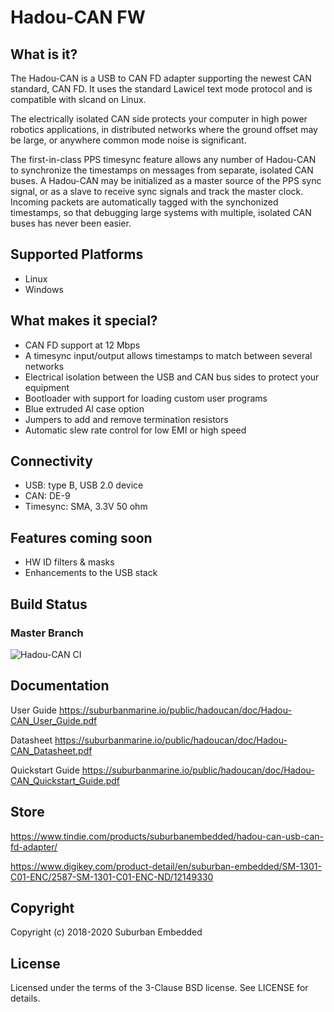 # Hadou-CAN FW

## What is it?

The Hadou-CAN is a USB to CAN FD adapter supporting the newest CAN standard, CAN FD. It uses the standard Lawicel text mode protocol and is compatible with slcand on Linux.

The electrically isolated CAN side protects your computer in high power robotics applications, in distributed networks where the ground offset may be large, or anywhere common mode noise is significant.

The first-in-class PPS timesync feature allows any number of Hadou-CAN to synchronize the timestamps on messages from separate, isolated CAN buses. A Hadou-CAN may be initialized as a master source of the PPS sync signal, or as a slave to receive sync signals and track the master clock. Incoming packets are automatically tagged with the synchonized timestamps, so that debugging large systems with multiple, isolated CAN buses has never been easier.

## Supported Platforms
* Linux
* Windows

## What makes it special?
* CAN FD support at 12 Mbps
* A timesync input/output allows timestamps to match between several networks 
* Electrical isolation between the USB and CAN bus sides to protect your equipment
* Bootloader with support for loading custom user programs
* Blue extruded Al case option
* Jumpers to add and remove termination resistors
* Automatic slew rate control for low EMI or high speed

## Connectivity
* USB: type B, USB 2.0 device
* CAN: DE-9
* Timesync: SMA, 3.3V 50 ohm

## Features coming soon
* HW ID filters & masks
* Enhancements to the USB stack

## Build Status
### Master Branch
![Hadou-CAN CI](https://github.com/suburbanembedded/hadoucan-fw/workflows/Hadou-CAN%20CI/badge.svg?branch=master)

## Documentation

User Guide
https://suburbanmarine.io/public/hadoucan/doc/Hadou-CAN_User_Guide.pdf

Datasheet
https://suburbanmarine.io/public/hadoucan/doc/Hadou-CAN_Datasheet.pdf

Quickstart Guide
https://suburbanmarine.io/public/hadoucan/doc/Hadou-CAN_Quickstart_Guide.pdf

## Store

https://www.tindie.com/products/suburbanembedded/hadou-can-usb-can-fd-adapter/

https://www.digikey.com/product-detail/en/suburban-embedded/SM-1301-C01-ENC/2587-SM-1301-C01-ENC-ND/12149330

## Copyright

Copyright (c) 2018-2020 Suburban Embedded

## License

Licensed under the terms of the 3-Clause BSD license. See LICENSE for details.
